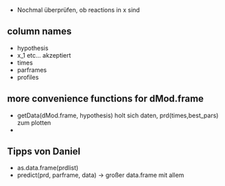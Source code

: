 * Nochmal überprüfen, ob reactions in x sind


## column names

* hypothesis
* x_1 etc... akzeptiert
* times
* parframes
* profiles

## more convenience functions for dMod.frame

* getData(dMod.frame, hypothesis) holt sich daten, prd(times,best_pars) zum plotten
* 

## Tipps von Daniel

* as.data.frame(prdlist)
* predict(prd, parframe, data) -> großer data.frame mit allem


